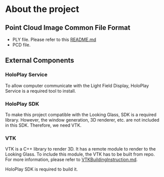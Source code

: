# About the project
## Point Cloud Image Common File Format
- PLY file. Please refer to this [README.md](/readPointCloudFile)
- PCD file. 

## External Components
### HoloPlay Service
To allow computer communicate with the Light Field Display, HoloPlay Service is a required tool to install. 

### HoloPlay SDK
To make this project compatible with the Looking Glass, SDK is a required library. However, the window generation, 3D renderer, etc. are not included in this SDK. Therefore, we need VTK. 

### VTK
VTK is a C++ library to render 3D. It has a remote module to render to the Looking Glass. To include this module, the VTK has to be built from repo. For more information, please refer to [VTKBuildingInstruction.md](VTKBuildingInstruction.md).

HoloPlay SDK is required to build it. 